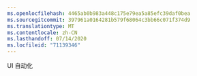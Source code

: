 ```yaml
---
ms.openlocfilehash: 4465ab0b983a448c175e79ea5a85efc39daf0bea
ms.sourcegitcommit: 397961a0164281b579f68064c3bb66c071f374d9
ms.translationtype: MT
ms.contentlocale: zh-CN
ms.lasthandoff: 07/14/2020
ms.locfileid: "71139346"
---
```

UI 自动化